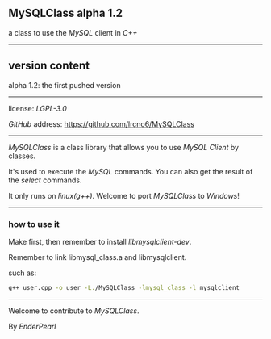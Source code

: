## MySQLClass alpha 1.2

a class to use the *MySQL* client in *C++*

---

## version content

alpha 1.2: the first pushed version

---

license: *LGPL-3.0*

*GitHub* address: https://github.com/lrcno6/MySQLClass

---

*MySQLClass* is a class library that allows you to use *MySQL Client* by classes.

It's used to execute the *MySQL* commands. You can also get the result of the *select* commands.

It only runs on *linux(g++)*. Welcome to port *MySQLClass* to *Windows*!

---

### how to use it

Make first, then remember to install *libmysqlclient-dev*.

Remember to link libmysql_class.a and libmysqlclient.

such as:

```bash
g++ user.cpp -o user -L./MySQLClass -lmysql_class -l mysqlclient
```

---

Welcome to contribute to *MySQLClass*.

By *EnderPearl*
